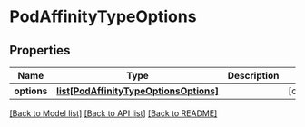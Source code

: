 # PodAffinityTypeOptions

## Properties
Name | Type | Description | Notes
------------ | ------------- | ------------- | -------------
**options** | [**list[PodAffinityTypeOptionsOptions]**](PodAffinityTypeOptionsOptions.md) |  | [optional] 

[[Back to Model list]](../README.md#documentation-for-models) [[Back to API list]](../README.md#documentation-for-api-endpoints) [[Back to README]](../README.md)

